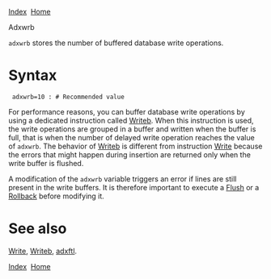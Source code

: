 [Index](index.html)  [Home](getting-started_home.html)

Adxwrb

`adxwrb` stores the number of buffered database write operations.

# Syntax

```
 adxwrb=10 : # Recommended value
```

For performance reasons, you can buffer database write operations by using a dedicated instruction called [Writeb](../4gl/writeb.md). When this instruction is used, the write operations are grouped in a buffer and written when the buffer is full, that is when the number of delayed write operation reaches the value of `adxwrb`. The behavior of [Writeb](../4gl/writeb.md) is different from instruction [Write](../4gl/write.md) because the errors that might happen during insertion are returned only when the write buffer is flushed.

A modification of the `adxwrb` variable triggers an error if lines are still present in the write buffers. It is therefore important to execute a [Flush](4gl_flush.html) or a [Rollback](4gl_rollback.html) before modifying it.

# See also

[Write](4gl_write.html), [Writeb](4gl_writeb.html), [adxftl](4gl_adxftl.html).

  

[Index](index.html)  [Home](getting-started_home.html)